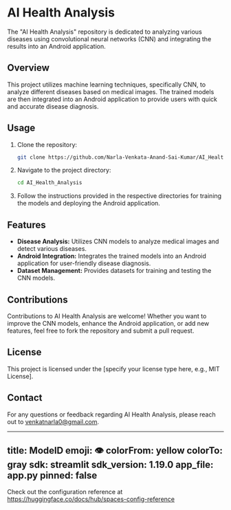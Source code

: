# AI Health Analysis

The "AI Health Analysis" repository is dedicated to analyzing various diseases using convolutional neural networks (CNN) and integrating the results into an Android application.

## Overview

This project utilizes machine learning techniques, specifically CNN, to analyze different diseases based on medical images. The trained models are then integrated into an Android application to provide users with quick and accurate disease diagnosis.

## Usage

1. Clone the repository:
   ```bash
   git clone https://github.com/Narla-Venkata-Anand-Sai-Kumar/AI_Health_Analysis.git
   ```

2. Navigate to the project directory:
   ```bash
   cd AI_Health_Analysis
   ```

3. Follow the instructions provided in the respective directories for training the models and deploying the Android application.

## Features

- **Disease Analysis:** Utilizes CNN models to analyze medical images and detect various diseases.
- **Android Integration:** Integrates the trained models into an Android application for user-friendly disease diagnosis.
- **Dataset Management:** Provides datasets for training and testing the CNN models.

## Contributions

Contributions to AI Health Analysis are welcome! Whether you want to improve the CNN models, enhance the Android application, or add new features, feel free to fork the repository and submit a pull request.

## License

This project is licensed under the [specify your license type here, e.g., MIT License].

## Contact

For any questions or feedback regarding AI Health Analysis, please reach out to venkatnarla0@gmail.com.

---
title: ModelD
emoji: 👁
colorFrom: yellow
colorTo: gray
sdk: streamlit
sdk_version: 1.19.0
app_file: app.py
pinned: false
---

Check out the configuration reference at https://huggingface.co/docs/hub/spaces-config-reference

